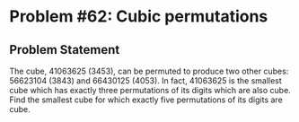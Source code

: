 # Problem #62: Cubic permutations 

## Problem Statement 

The cube, 41063625 (3453), can be permuted to produce two other cubes: 56623104 (3843) and 66430125 (4053). In fact, 41063625 is the smallest cube which has exactly three permutations of its digits which are also cube.
Find the smallest cube for which exactly five permutations of its digits are cube.
